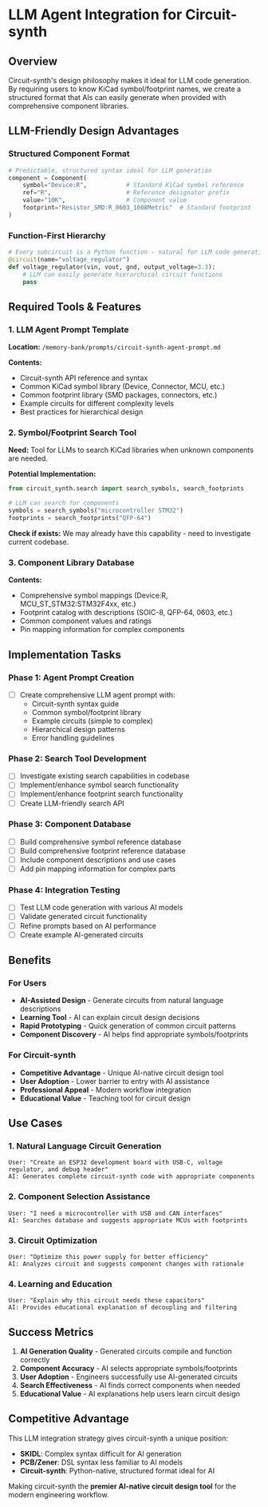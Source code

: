 # LLM Agent Integration for Circuit-synth

## Overview

Circuit-synth's design philosophy makes it ideal for LLM code generation. By requiring users to know KiCad symbol/footprint names, we create a structured format that AIs can easily generate when provided with comprehensive component libraries.

## LLM-Friendly Design Advantages

### Structured Component Format
```python
# Predictable, structured syntax ideal for LLM generation
component = Component(
    symbol="Device:R",           # Standard KiCad symbol reference
    ref="R",                     # Reference designator prefix  
    value="10K",                 # Component value
    footprint="Resistor_SMD:R_0603_1608Metric"  # Standard footprint
)
```

### Function-First Hierarchy
```python
# Every subcircuit is a Python function - natural for LLM code generation
@circuit(name="voltage_regulator") 
def voltage_regulator(vin, vout, gnd, output_voltage=3.3):
    # LLM can easily generate hierarchical circuit functions
    pass
```

## Required Tools & Features

### 1. LLM Agent Prompt Template

**Location:** `/memory-bank/prompts/circuit-synth-agent-prompt.md`

**Contents:**
- Circuit-synth API reference and syntax
- Common KiCad symbol library (Device, Connector, MCU, etc.)
- Common footprint library (SMD packages, connectors, etc.)
- Example circuits for different complexity levels
- Best practices for hierarchical design

### 2. Symbol/Footprint Search Tool

**Need:** Tool for LLMs to search KiCad libraries when unknown components are needed.

**Potential Implementation:**
```python
from circuit_synth.search import search_symbols, search_footprints

# LLM can search for components
symbols = search_symbols("microcontroller STM32")
footprints = search_footprints("QFP-64")
```

**Check if exists:** We may already have this capability - need to investigate current codebase.

### 3. Component Library Database

**Contents:**
- Comprehensive symbol mappings (Device:R, MCU_ST_STM32:STM32F4xx, etc.)
- Footprint catalog with descriptions (SOIC-8, QFP-64, 0603, etc.)
- Common component values and ratings
- Pin mapping information for complex components

## Implementation Tasks

### Phase 1: Agent Prompt Creation
- [ ] Create comprehensive LLM agent prompt with:
  - Circuit-synth syntax guide
  - Common symbol/footprint library
  - Example circuits (simple to complex)
  - Hierarchical design patterns
  - Error handling guidelines

### Phase 2: Search Tool Development
- [ ] Investigate existing search capabilities in codebase
- [ ] Implement/enhance symbol search functionality
- [ ] Implement/enhance footprint search functionality
- [ ] Create LLM-friendly search API

### Phase 3: Component Database
- [ ] Build comprehensive symbol reference database
- [ ] Build comprehensive footprint reference database  
- [ ] Include component descriptions and use cases
- [ ] Add pin mapping information for complex parts

### Phase 4: Integration Testing
- [ ] Test LLM code generation with various AI models
- [ ] Validate generated circuit functionality
- [ ] Refine prompts based on AI performance
- [ ] Create example AI-generated circuits

## Benefits

### For Users
- **AI-Assisted Design** - Generate circuits from natural language descriptions
- **Learning Tool** - AI can explain circuit design decisions
- **Rapid Prototyping** - Quick generation of common circuit patterns
- **Component Discovery** - AI helps find appropriate symbols/footprints

### For Circuit-synth
- **Competitive Advantage** - Unique AI-native circuit design tool
- **User Adoption** - Lower barrier to entry with AI assistance
- **Professional Appeal** - Modern workflow integration
- **Educational Value** - Teaching tool for circuit design

## Use Cases

### 1. Natural Language Circuit Generation
```
User: "Create an ESP32 development board with USB-C, voltage regulator, and debug header"
AI: Generates complete circuit-synth code with appropriate components
```

### 2. Component Selection Assistance
```
User: "I need a microcontroller with USB and CAN interfaces"
AI: Searches database and suggests appropriate MCUs with footprints
```

### 3. Circuit Optimization
```
User: "Optimize this power supply for better efficiency"
AI: Analyzes circuit and suggests component changes with rationale
```

### 4. Learning and Education
```
User: "Explain why this circuit needs these capacitors"
AI: Provides educational explanation of decoupling and filtering
```

## Success Metrics

1. **AI Generation Quality** - Generated circuits compile and function correctly
2. **Component Accuracy** - AI selects appropriate symbols/footprints
3. **User Adoption** - Engineers successfully use AI-generated circuits
4. **Search Effectiveness** - AI finds correct components when needed
5. **Educational Value** - AI explanations help users learn circuit design

## Competitive Advantage

This LLM integration strategy gives circuit-synth a unique position:

- **SKIDL**: Complex syntax difficult for AI generation
- **PCB/Zener**: DSL syntax less familiar to AI models  
- **Circuit-synth**: Python-native, structured format ideal for AI

Making circuit-synth the **premier AI-native circuit design tool** for the modern engineering workflow.
